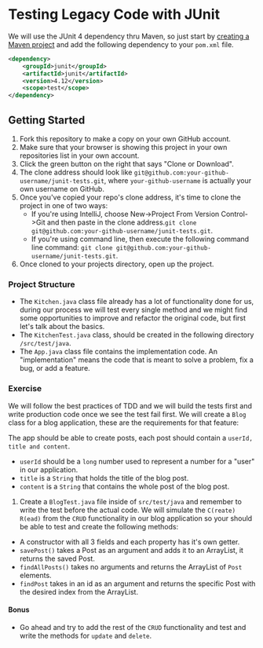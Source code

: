 # Testing Legacy Code with JUnit

We will use the JUnit 4 dependency thru Maven, so just start by [creating a Maven project](https://java.codeup.com/java-iii/deployment-and-dependencies/#creating-a-new-maven-project-with-intellij) and add the following dependency to your `pom.xml` file.

```xml
<dependency>
    <groupId>junit</groupId>
    <artifactId>junit</artifactId>
    <version>4.12</version>
    <scope>test</scope>
</dependency>
```

## Getting Started
1. Fork this repository to make a copy on your own GitHub account.
1. Make sure that your browser is showing this project in your own repositories list in your own account.
1. Click the green button on the right that says "Clone or Download". 
1. The clone address should look like `git@github.com:your-github-username/junit-tests.git`, where `your-github-username` is actually your own username on GitHub.
1. Once you've copied your repo's clone address, it's time to clone the project in one of two ways: 
    - If you're using IntelliJ, choose New->Project From Version Control->Git and then paste in the clone address.`git clone git@github.com:your-github-username/junit-tests.git`.
    - If you're using command line, then execute the following command line command: `git clone git@github.com:your-github-username/junit-tests.git`.
1. Once cloned to your projects directory, open up the project.


### Project Structure
- The `Kitchen.java` class file already has a lot of functionality done for us, during our process we will test every single method and we might find some opportunities to improve and refactor the original code, but first let's talk about the basics.
- The `KitchenTest.java` class, should be created in the following directory `/src/test/java`.
- The `App.java` class file contains the implementation code. An "implementation" means the code that is meant to solve a problem, fix a bug, or add a feature.

### Exercise 

We will follow the best practices of TDD and we will build the tests first and write production code once we see the test fail first. We will create a `Blog` class for a blog application, these are the requirements for that feature:

The app should be able to create posts, each post should contain a `userId, title and content`.
 
- `userId` should be a `long` number used to represent a number for a "user" in our application.
- `title` is a `String` that holds the title of the blog post.
- `content` is a `String` that contains the whole post of the blog post.

1. Create a `BlogTest.java` file inside of `src/test/java` and remember to write the test before the actual code. We will simulate the `C(reate) R(ead)` from the `CRUD` functionality in our blog application so your should be able to test and create the following methods:
- A constructor with all 3 fields and each property has it's own getter.
- `savePost()` takes a Post as an argument and adds it to an ArrayList, it returns the saved Post.
- `findAllPosts()` takes no arguments and returns the ArrayList of `Post` elements.
- `findPost` takes in an id as an argument and returns the specific Post with the desired index from the ArrayList.

#### Bonus

- Go ahead and try to add the rest of the `CRUD` functionality and test and write the methods for `update` and `delete`.
